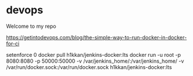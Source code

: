 # devops

Welcome to my repo


https://getintodevops.com/blog/the-simple-way-to-run-docker-in-docker-for-ci



 setenforce 0
 docker pull h1kkan/jenkins-docker:lts
 docker run -u root -p 8080:8080 -p 50000:50000 -v /var/jenkins_home/:/var/jenkins_home/ -v /var/run/docker.sock:/var/run/docker.sock h1kkan/jenkins-docker:lts
